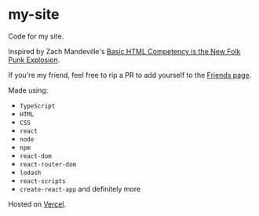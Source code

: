 # my-site
Code for my site.

Inspired by Zach Mandeville's <a href="https://coolguy.website/basic-html-competency-is-the-new-punk-folk-explosion/">Basic HTML Competency is the New Folk Punk Explosion</a>.

If you're my friend, feel free to rip a PR to add yourself to the <a href="https://github.com/aryaburke/my-site/blob/main/src/pages/Friends.tsx">Friends page</a>.

Made using:
- `TypeScript`
- `HTML` 
- `CSS`
- `react` 
- `node`
- `npm`
- `react-dom`
- `react-router-dom`
- `lodash`
- `react-scripts`
- `create-react-app`
and definitely more

Hosted on <a href="vercel.com">Vercel</a>.
